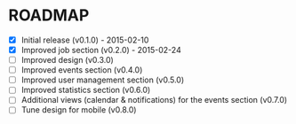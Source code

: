# ROADMAP
- [x] Initial release (v0.1.0) - 2015-02-10
- [x] Improved job section (v0.2.0) - 2015-02-24
- [ ] Improved design (v0.3.0)
- [ ] Improved events section (v0.4.0)
- [ ] Improved user management section (v0.5.0)
- [ ] Improved statistics section (v0.6.0)
- [ ] Additional views (calendar & notifications) for the events section (v0.7.0)
- [ ] Tune design for mobile (v0.8.0)
